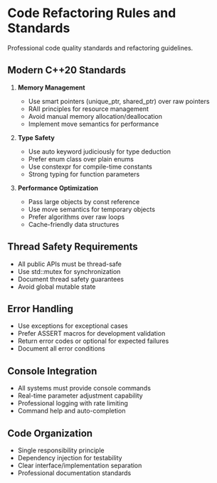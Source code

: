 # Code Refactoring Rules and Standards
Professional code quality standards and refactoring guidelines.

## Modern C++20 Standards
1. **Memory Management**
   - Use smart pointers (unique_ptr, shared_ptr) over raw pointers
   - RAII principles for resource management
   - Avoid manual memory allocation/deallocation
   - Implement move semantics for performance

2. **Type Safety**
   - Use auto keyword judiciously for type deduction
   - Prefer enum class over plain enums
   - Use constexpr for compile-time constants
   - Strong typing for function parameters

3. **Performance Optimization**
   - Pass large objects by const reference
   - Use move semantics for temporary objects
   - Prefer algorithms over raw loops
   - Cache-friendly data structures

## Thread Safety Requirements
- All public APIs must be thread-safe
- Use std::mutex for synchronization
- Document thread safety guarantees
- Avoid global mutable state

## Error Handling
- Use exceptions for exceptional cases
- Prefer ASSERT macros for development validation
- Return error codes or optional for expected failures
- Document all error conditions

## Console Integration
- All systems must provide console commands
- Real-time parameter adjustment capability
- Professional logging with rate limiting
- Command help and auto-completion

## Code Organization
- Single responsibility principle
- Dependency injection for testability
- Clear interface/implementation separation
- Professional documentation standards
